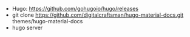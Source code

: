 - Hugo: https://github.com/gohugoio/hugo/releases
- git clone https://github.com/digitalcraftsman/hugo-material-docs.git themes/hugo-material-docs
- hugo server
